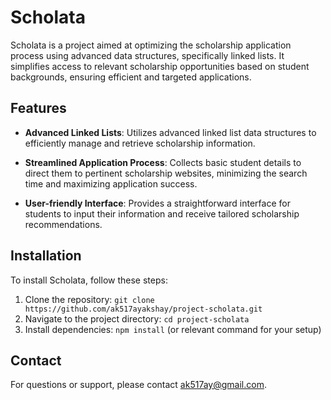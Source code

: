 # Scholata

Scholata is a project aimed at optimizing the scholarship application process using advanced data structures, specifically linked lists. It simplifies access to relevant scholarship opportunities based on student backgrounds, ensuring efficient and targeted applications.

## Features

- **Advanced Linked Lists**: Utilizes advanced linked list data structures to efficiently manage and retrieve scholarship information.
  
- **Streamlined Application Process**: Collects basic student details to direct them to pertinent scholarship websites, minimizing the search time and maximizing application success.
  
- **User-friendly Interface**: Provides a straightforward interface for students to input their information and receive tailored scholarship recommendations.

## Installation

To install Scholata, follow these steps:

1. Clone the repository: `git clone https://github.com/ak517ayakshay/project-scholata.git`
2. Navigate to the project directory: `cd project-scholata`
3. Install dependencies: `npm install` (or relevant command for your setup)

## Contact

For questions or support, please contact [ak517ay@gmail.com](mailto:ak517ay@gmail.com).

